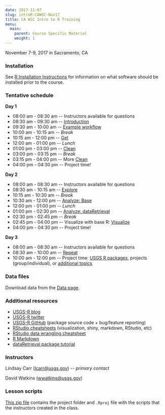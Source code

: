 ```yaml
---
date: 2017-11-07
slug: introR-CAWSC-Nov17
title: CA WSC Intro to R Training
menu:
  main:
    parent: Course Specific Material
    weight: 1
---
```

November 7-9, 2017 in Sacramento, CA

### Installation

See [R Installation Instructions](/installr) for information on what software should be installed prior to the course.

### Tentative schedule

**Day 1**

-   08:00 am - 08:30 am -- Instructors available for questions
-   08:30 am - 09:30 am -- [Introduction](/intro-curriculum/Introduction)
-   09:30 am - 10:00 am -- [Example workflow](/intro-curriculum/data/data_workflow.Rmd)
-   10:00 am - 10:15 am -- *Break*
-   10:15 am - 12:00 pm -- [Get](/intro-curriculum/Get)
-   12:00 am - 01:00 pm -- *Lunch*
-   01:00 pm - 03:00 pm -- [Clean](/intro-curriculum/Clean)
-   03:00 pm - 03:15 pm -- *Break*
-   03:15 pm - 04:00 pm -- More [Clean](/intro-curriculum/Clean)
-   04:00 pm - 04:30 pm -- Project time!

**Day 2**

-   08:00 am - 08:30 am -- Instructors available for questions
-   08:30 am - 10:15 am -- [Explore](/intro-curriculum/Explore)
-   10:15 am - 10:30 am -- *Break*
-   10:30 am - 12:00 pm -- [Analyze: Base](/intro-curriculum/Analyze)
-   12:00 pm - 01:00 pm -- *Lunch*
-   01:00 pm - 02:30 pm -- [Analyze: dataRetrieval](https://cran.r-project.org/web/packages/dataRetrieval/dataRetrieval.pdf)
-   02:30 pm - 02:45 pm -- *Break*
-   02:45 pm - 04:00 pm -- Visualize with base R: [Visualize](/intro-curriculum/Visualize/)
-   04:00 pm - 04:30 pm -- Project time!

**Day 3**

-   08:00 am - 08:30 am -- Instructors available for questions
-   08:30 am - 10:00 am -- [Repeat](/intro-curriculum/Reproduce/)
-   10:00 am - 12:00 pm -- Project time: [USGS R packages](/intro-curriculum/USGS/), projects (group/individual), or [additional topics](/intro-curriculum/Additional/)

### Data files

Download data from the [Data page](/intro-curriculum/data/).

### Additional resources

-   [USGS-R blog](https://owi.usgs.gov/blog/tags/r)
-   [USGS-R twitter](https://twitter.com/USGS_R)
-   [USGS-R GitHub](https://github.com/USGS-R) (package source code + bug/feature reporting)
-   [RStudio cheatsheets](https://www.rstudio.com/resources/cheatsheets/) (visualization, shiny, markdown, RStudio, etc)
-   [RStudio data wrangling cheatsheet](https://www.rstudio.com/wp-content/uploads/2015/02/data-wrangling-cheatsheet.pdf)
-   [R Markdown](http://rmarkdown.rstudio.com/lesson-1.html)
-   [dataRetrieval package tutorial](https://owi.usgs.gov/R/dataRetrieval.html#1)

### Instructors

Lindsay Carr (<lcarr@usgs.gov>) -- *primary contact*

David Watkins (<wwatkins@usgs.gov>)

### Lesson scripts

[This zip file](https://drive.google.com/file/d/1AZu5AMXumj9qaO6NcdARN3RUmkdpffRj/view) contains the project folder and `.Rproj` file with the scripts that the instructors created in the class.
